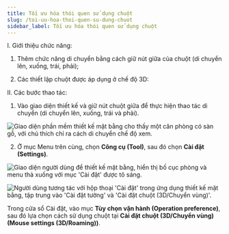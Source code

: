 ```yaml
---
title: Tối ưu hóa thói quen sử dụng chuột
slug: /toi-uu-hoa-thoi-quen-su-dung-chuot
sidebar_label: Tối ưu hóa thói quen sử dụng chuột
---
```


I. Giới thiệu chức năng:

1. Thêm chức năng di chuyển bằng cách giữ nút giữa của chuột (di chuyển lên, xuống, trái, phải);

2. Các thiết lập chuột được áp dụng ở chế độ 3D:

II. Các bước thao tác:

1. Vào giao diện thiết kế và giữ nút chuột giữa để thực hiện thao tác di chuyển (di chuyển lên, xuống, trái và phải).

![Giao diện phần mềm thiết kế mặt bằng cho thấy một căn phòng có sàn gỗ, với chú thích chỉ ra cách di chuyển chế độ xem.](https://storage.googleapis.com/jegavn_kb/image_jegavn/44.1.png)

2. Ở mục Menu trên cùng, chọn **Công cụ (Tool)**, sau đó chọn **Cài đặt (Settings)**.

![Giao diện người dùng để thiết kế mặt bằng, hiển thị bố cục phòng và menu thả xuống với mục 'Cài đặt' được tô sáng.](https://storage.googleapis.com/jegavn_kb/image_jegavn/44.2.png)

![Người dùng tương tác với hộp thoại 'Cài đặt' trong ứng dụng thiết kế mặt bằng, tập trung vào 'Cài đặt tường' và 'Cài đặt chuột (3D/Chuyển vùng)'.](https://storage.googleapis.com/jegavn_kb/image_jegavn/44.3.png)

Trong cửa sổ Cài đặt, vào mục **Tùy chọn vận hành (Operation preference)**, sau đó lựa chọn cách sử dụng chuột tại **Cài đặt chuột (3D/Chuyển vùng) (Mouse settings (3D/Roaming))**.